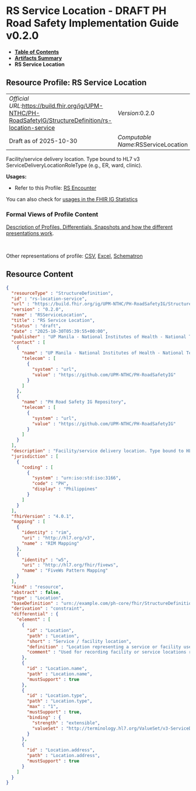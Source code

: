 # RS Service Location - DRAFT PH Road Safety Implementation Guide v0.2.0

* [**Table of Contents**](toc.md)
* [**Artifacts Summary**](artifacts.md)
* **RS Service Location**

## Resource Profile: RS Service Location 

| | |
| :--- | :--- |
| *Official URL*:https://build.fhir.org/ig/UPM-NTHC/PH-RoadSafetyIG/StructureDefinition/rs-location-service | *Version*:0.2.0 |
| Draft as of 2025-10-30 | *Computable Name*:RSServiceLocation |

 
Facility/service delivery location. Type bound to HL7 v3 ServiceDeliveryLocationRoleType (e.g., ER, ward, clinic). 

**Usages:**

* Refer to this Profile: [RS Encounter](StructureDefinition-rs-encounter.md)

You can also check for [usages in the FHIR IG Statistics](https://packages2.fhir.org/xig/example.fhir.ph.roadsafety|current/StructureDefinition/rs-location-service)

### Formal Views of Profile Content

 [Description of Profiles, Differentials, Snapshots and how the different presentations work](http://build.fhir.org/ig/FHIR/ig-guidance/readingIgs.html#structure-definitions). 

 

Other representations of profile: [CSV](StructureDefinition-rs-location-service.csv), [Excel](StructureDefinition-rs-location-service.xlsx), [Schematron](StructureDefinition-rs-location-service.sch) 



## Resource Content

```json
{
  "resourceType" : "StructureDefinition",
  "id" : "rs-location-service",
  "url" : "https://build.fhir.org/ig/UPM-NTHC/PH-RoadSafetyIG/StructureDefinition/rs-location-service",
  "version" : "0.2.0",
  "name" : "RSServiceLocation",
  "title" : "RS Service Location",
  "status" : "draft",
  "date" : "2025-10-30T05:39:55+00:00",
  "publisher" : "UP Manila - National Institutes of Health - National Telehealth Center",
  "contact" : [
    {
      "name" : "UP Manila - National Institutes of Health - National Telehealth Center",
      "telecom" : [
        {
          "system" : "url",
          "value" : "https://github.com/UPM-NTHC/PH-RoadSafetyIG"
        }
      ]
    },
    {
      "name" : "PH Road Safety IG Repository",
      "telecom" : [
        {
          "system" : "url",
          "value" : "https://github.com/UPM-NTHC/PH-RoadSafetyIG"
        }
      ]
    }
  ],
  "description" : "Facility/service delivery location. Type bound to HL7 v3 ServiceDeliveryLocationRoleType (e.g., ER, ward, clinic).",
  "jurisdiction" : [
    {
      "coding" : [
        {
          "system" : "urn:iso:std:iso:3166",
          "code" : "PH",
          "display" : "Philippines"
        }
      ]
    }
  ],
  "fhirVersion" : "4.0.1",
  "mapping" : [
    {
      "identity" : "rim",
      "uri" : "http://hl7.org/v3",
      "name" : "RIM Mapping"
    },
    {
      "identity" : "w5",
      "uri" : "http://hl7.org/fhir/fivews",
      "name" : "FiveWs Pattern Mapping"
    }
  ],
  "kind" : "resource",
  "abstract" : false,
  "type" : "Location",
  "baseDefinition" : "urn://example.com/ph-core/fhir/StructureDefinition/ph-core-location",
  "derivation" : "constraint",
  "differential" : {
    "element" : [
      {
        "id" : "Location",
        "path" : "Location",
        "short" : "Service / facility location",
        "definition" : "Location representing a service or facility used in RS encounters (for example, ER, ward, clinic).",
        "comment" : "Used for recording facility or service locations related to encounters."
      },
      {
        "id" : "Location.name",
        "path" : "Location.name",
        "mustSupport" : true
      },
      {
        "id" : "Location.type",
        "path" : "Location.type",
        "max" : "1",
        "mustSupport" : true,
        "binding" : {
          "strength" : "extensible",
          "valueSet" : "http://terminology.hl7.org/ValueSet/v3-ServiceDeliveryLocationRoleType"
        }
      },
      {
        "id" : "Location.address",
        "path" : "Location.address",
        "mustSupport" : true
      }
    ]
  }
}

```
